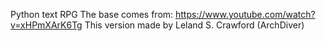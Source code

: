 Python text RPG
The base comes from:  https://www.youtube.com/watch?v=xHPmXArK6Tg
This version made by Leland S. Crawford (ArchDiver)